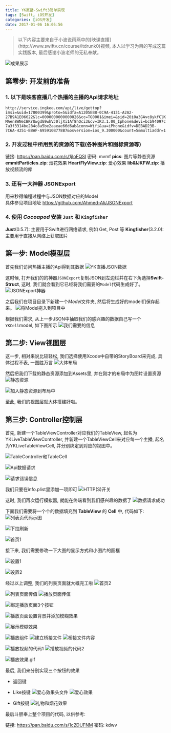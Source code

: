 ```yaml
---
title: YK直播-Swift3简单实现
tags: [Swift, iOS开发]
categories: [iOS开发]
date: 2017-01-06 16:05:56
---
```



<blockquote class="blockquote-center">
    以下内容主要来自于小波说雨燕中的[映课直播](http://www.swiftv.cn/course/itdrunk0)视频, 本人以学习为目的写成这篇实践版本, 最后感谢小波老师的无私奉献。
</blockquote>

![成果展示](https://ws1.sinaimg.cn/large/006tNc79gy1fvo98o2rp1g30yo0jy1l5.gif)

<!-- more -->

## 第零步: 开发前的准备

### 1. 以下是映客直播几个热播的主播的Api请求地址

`http://service.ingkee.com/api/live/gettop?imsi=&uid=17800399&proto=5&idfa=A1205EB8-0C9A-4131-A2A2-27B9A1E06622&lc=0000000000000026&cc=TG0001&imei=&sid=20i0a3GAvc8ykfClKMAen8WNeIBKrUwgdG9whVJ0ljXi1Af8hQci3&cv=IK3.1.00_Iphone&devi=bcb94097c7a3f3314be284c8a5be2aaeae66d6ab&conn=Wifi&ua=iPhone&idfv=DEBAD23B-7C6A-4251-B8AF-A95910B778B7&osversion=ios_9.300000&count=5&multiaddr=1
`

### 2. 开发过程中所用到的资源的下载(各种图片和图标资源等)

链接: https://pan.baidu.com/s/1jIoFQSI 密码: mvmf
**pics**: 图片等静态资源
**emmitParticles.zip**: 烟花效果
**HeartFlyView.zip**: 爱心效果
**lib&IJKFW.zip**: 播放视频流的库

### 3. 还有一大神器 **JSONExport**  

用来秒得编程过程中与JSON数据对应的Model  
具体参见项目地址 https://github.com/Ahmed-Ali/JSONExport

### 4. 使用 *Cocoapod* 安装 `Just` 和 `Kingfisher`
**Just**(0.5.7): 主要用于Swift进行网络请求, 例如 Get, Post 等
**Kingfisher**(3.2.0): 主要用于直接从网络上获取图片

## 第一步: Model模型层

首先我们访问热播主播的Api得到其数据
![YK直播JSON数据](https://ws4.sinaimg.cn/large/006tNc79gy1fvo98pyxvxj31kw0wbh8v.jpg)

这时候, 打开我们的的神器`JSONExport`复制JSON到左边栏并在右下角选择**Swift-Struct**, 这时, 我们就会看到它已经将我们需要的`Model`代码生成好了。
![JSONExport神器](https://ws1.sinaimg.cn/large/006tNc79gy1fvo98ry5cuj31kw1304hy.jpg)

之后我们在项目目录下新建一个*Model*文件夹, 然后将生成好的model们保存起来。
![将Model拖入到项目中](https://ws2.sinaimg.cn/large/006tNc79gy1fvo98tg47vj31kw0yn13e.jpg)

根据我们需求, 从上一步JSON中抽取我们的感兴趣的数据自己写一个`YKCell`model, 如下图所示
![我们需要的信息](https://ws3.sinaimg.cn/large/006tNc79gy1fvo98u9xd8j31kw0yndq7.jpg)

## 第二步: View视图层

这一步, 相对来说比较轻松, 我们选择使用Xcode中自带的StoryBoard来完成, 具体过程不表, 一图胜万言
![大体布局](https://ws1.sinaimg.cn/large/006tNc79gy1fvo98vxgl1j31kw0ynaii.jpg)

然后把我们下载的静态资源添加到Assets里, 并在刚才的布局中为图片设置资源
![静态资源](https://ws4.sinaimg.cn/large/006tNc79gy1fvo98x9703j31kw0yntkj.jpg)

![加入静态资源到布局中](https://ws3.sinaimg.cn/large/006tNc79gy1fvo98yk7j0j31kw0ynjzu.jpg)

至此, 我们的视图层就大体搭建好啦。

## 第三步: Controller控制层

首先, 新建一个TableViewController对应我们的TableView, 起名为 YKLiveTableViewController, 并新建一个TableViewCell来对应每一个主播, 起名为YKLiveTableViewCell, 并分别绑定到对应的视图中。

![TableController和TableCell](https://ws2.sinaimg.cn/large/006tNc79gy1fvo990xc2nj31kw0yn494.jpg)

![Api数据请求](https://ws4.sinaimg.cn/large/006tNc79gy1fvo992leq4j31kw0ynh49.jpg)

![请求错误信息](https://ws3.sinaimg.cn/large/006tNc79gy1fvo993i5kzj31ke0daju3.jpg)

我们只要在info.plist里添加一项即可
![HTTP(S)开关](https://ws1.sinaimg.cn/large/006tNc79gy1fvo994peq4j31kw0j6ajx.jpg)

这时, 我们再次运行模拟器, 就能在终端看到我们感兴趣的数据了
![数据请求成功](https://ws1.sinaimg.cn/large/006tNc79gy1fvo996olq2j31kw0xp19q.jpg)

下面我们需要将一个个的数据填充到 **TableView** 的 **Cell** 中, 代码如下:
![列表页代码示图](https://ws4.sinaimg.cn/large/006tNc79gy1fvo998h835j31kw0yl7kg.jpg)

![下拉刷新](https://ws2.sinaimg.cn/large/006tNc79gy1fvo99a0i5dj31kw0ylh81.jpg)

![首页1](https://ws4.sinaimg.cn/large/006tNc79gy1fvo99ewke8j31kw0ylnpd.jpg)

接下来, 我们需要修改一下大图的显示方式和小图片的圆框

![设置1](https://ws2.sinaimg.cn/large/006tNc79gy1fvo99g7g3kj31kw0ylnpd.jpg)

![设置2](https://ws1.sinaimg.cn/large/006tNc79gy1fvo99is34uj31kw0yl7i5.jpg)

经过以上调整, 我们的列表页面就大概完工啦
![首页2](https://ws2.sinaimg.cn/large/006tNc79gy1fvo99l7pnvj31kw0yob29.jpg)

![列表页面传值](https://ws1.sinaimg.cn/large/006tNc79gy1fvo99orys3j31kw0ylavc.jpg)
![播放页面传值](https://ws1.sinaimg.cn/large/006tNc79gy1fvo99rdamej31kw0yl7nn.jpg)

![绑定播放页面3个按钮](https://ws4.sinaimg.cn/large/006tNc79gy1fvo99t31pzj31kw0yl15i.jpg)

![播放页面设置背景并添加模糊效果](https://ws2.sinaimg.cn/large/006tNc79gy1fvo99ulev2j31kw0yltsx.jpg)

![展示模糊效果](https://ws2.sinaimg.cn/large/006tNc79gy1fvo99wzo0jj31kw0ymqr1.jpg)


![播放组件](https://ws2.sinaimg.cn/large/006tNc79gy1fvo99yu0ufj31kw0ylkd5.jpg)
![建立桥接文件](https://ws3.sinaimg.cn/large/006tNc79gy1fvo9a0k51jj31kw0yjk9c.jpg)
![桥接文件内容](https://ws2.sinaimg.cn/large/006tNc79gy1fvo9a235rtj31kw0ylwxg.jpg)

![播放视频的代码1](https://ws2.sinaimg.cn/large/006tNc79gy1fvo9a3iswxj31kw0yl4kg.jpg)
![播放视频的代码2](https://ws3.sinaimg.cn/large/006tNc79gy1fvo9a5ex3lj31kw0yldze.jpg)

![播放效果.gif](https://ws2.sinaimg.cn/large/006tNc79gy1fvo9aab077g30yo0jykjn.gif)

最后, 我们来分别实现三个按钮的效果

* 返回键

* Like按键
![爱心效果头文件](https://ws4.sinaimg.cn/large/006tNc79gy1fvo9ac7qv7g30yo0jykjn.gif)
![爱心效果](https://ws4.sinaimg.cn/large/006tNc79gy1fvo9afe05pg30yo0jyx6p.gif)

* Gift按键
![礼物和烟花效果](https://ws3.sinaimg.cn/large/006tNc79gy1fvo9aho2vhj31kw0ylnl0.jpg)


最后斗胆奉上整个项目的代码, 以供参考:

链接: https://pan.baidu.com/s/1c2DUFNM 密码: kdwv
